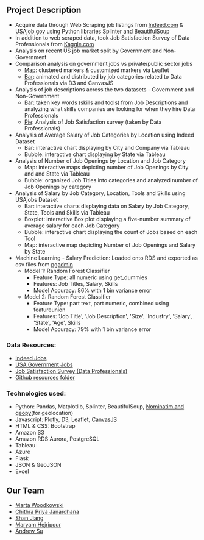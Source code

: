 
## Project Description
* Acquire data through Web Scraping job listings from [Indeed.com](https://www.indeed.com/) & [USAjob.gov](https://www.usajobs.gov/) using Python libraries Splinter and BeautifulSoup
* In addition to web scraped data, took Job Satisfaction Survey of Data Professionals from [Kaggle.com](https://www.kaggle.com/)
* Analysis on recent US job market split by Government and Non-Government
* Comparison analysis on government jobs vs private/public sector jobs 
   * [Map](http://project3-us-job-market-analysis.azurewebsites.net/job_market): clustered markers & customized markers via Leaflet
   * [Bar](http://project3-us-job-market-analysis.azurewebsites.net/job_cat): animated and distributed by job categories related to Data Professionals via D3 and CanvasJS
* Analysis of job descriptions across the two datasets - Government and Non-Government
   * [Bar](https://public.tableau.com/app/profile/marta.woodkowski/viz/SkillscompanieslookforwhenhireDataProfessionals/SkillscompanieslookforwhenhireDataProfessionals): taken key words (skills and tools) from Job Descriptions and analyzing what skills companies are looking for when they hire Data Professionals
   * [Pie](https://public.tableau.com/app/profile/marta.woodkowski/viz/JobSatisfactionofDataProfessionals/JobSatisfactionDataProfessionals): Analysis of Job Satisfaction survey (taken by Data Professionals)
* Analysis of Average Salary of Job Categories by Location using Indeed Dataset
   * Bar: interactive chart displaying by City and Company via Tableau
   * Bubble: interactive chart displaying by State via Tableau
* Analysis of Number of Job Openings by Location and Job Category
   * Map: interactive maps depicting number of Job Openings by City and and State via Tableau
   * Bubble: organized Job Titles into categories and analyzed number of Job Openings by category
* Analysis of Salary by Job Category, Location, Tools and Skills using USAjobs Dataset
   * Bar: interactive charts displaying data on Salary by Job Category, State, Tools and Skills via Tableau
   * Boxplot: interactive Box plot displaying a five-number summary of average salary for each Job Category
   * Bubble: interactive chart displaying the count of Jobs based on each Tool
   * Map: interactive map depicting Number of Job Openings and Salary by State
* Machine Learning - Salary Prediction: Loaded onto RDS and exported as csv files from [pgadmin](https://github.com/mriganv/Project-3-Project-4/blob/main/static/notebooks/Loading_ML_Model_Data.ipynb)
   * Model 1: Random Forest Classifier
      * Feature Type: all numeric using get_dummies
      * Features: Job Titles, Salary, Skills
      * Model Accuracy: 86% with 1 bin variance error
   * Model 2: Random Forest Classifier
      * Feature Type: part text, part numeric, combined using featureunion
      * Features: 'Job Title', 'Job Description', 'Size', 'Industry', 'Salary', 'State', 'Age', Skills
      * Model Accuracy: 79% with 1 bin variance error

### Data Resources:

* [Indeed Jobs](https://us-job-market-mw.s3.us-west-2.amazonaws.com/mw_job_listings_scraped.csv) 
* [USA Government Jobs](https://us-job-market-mw.s3.us-west-2.amazonaws.com/mw_govjob_listings_scraped.csv)
* [Job Satisfaction Survey (Data Professionals)](https://www.kaggle.com/phuchuynguyen/datarelated-developers-survey-by-stack-overflow) 
* [Github resources folder](https://github.com/mriganv/Project-3-Project-4/tree/main/static/resources)

### Technologies used:

* Python: Pandas, Matplotlib, Splinter, BeautifulSoup, [Nominatim and geopy](https://medium.com/analytics-vidhya/how-to-generate-lat-and-long-coordinates-of-city-without-using-apis-25ebabcaf1d5)(for geolocation)
* Javascript: Plotly, D3, Leaflet, [CanvasJS](https://canvasjs.com/javascript-charts/animated-chart/)
* HTML & CSS: Bootstrap
* Amazon S3
* Amazon RDS Aurora, PostgreSQL
* Tableau
* Azure
* Flask
* JSON & GeoJSON
* Excel



## Our Team

* [Marta Woodkowski](https://github.com/MartaWoodkowski)
* [Chithra Priya Janardhana](https://github.com/mriganv)
* [Shan Jiang](https://github.com/FrankJiang1208)
* [Maryam Hejripour](https://github.com/mforoohi)
* [Andrew Su](https://github.com/isoju)

